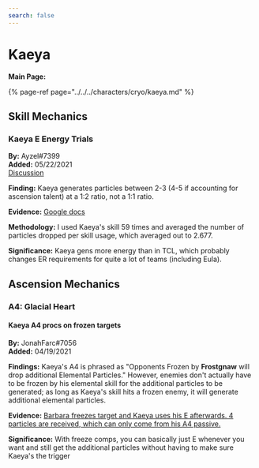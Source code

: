 ```yaml
---
search: false
---
```


# Kaeya

**Main Page:**

{% page-ref page="../../../characters/cryo/kaeya.md" %}

## Skill Mechanics

### Kaeya E Energy Trials

**By:** Ayzel\#7399  
**Added:** 05/22/2021  
[Discussion](https://tickettool.xyz/direct?url=https://cdn.discordapp.com/attachments/845440342446571550/845488049831542784/transcript-kaeya-e-energy-trials.html)

**Finding:** Kaeya generates particles between 2-3 \(4-5 if accounting for ascension talent\) at a 1:2 ratio, not a 1:1 ratio.

**Evidence:** [Google docs](https://docs.google.com/spreadsheets/d/1B9PoD7YlKWPoXBpsIc2fARw9zSml-gWQtSoNd3fr7z8/edit?usp=sharing)

**Methodology:** I used Kaeya's skill 59 times and averaged the number of particles dropped per skill usage, which averaged out to 2.677.

**Significance:** Kaeya gens more energy than in TCL, which probably changes ER requirements for quite a lot of teams \(including Eula\).

## Ascension Mechanics

### A4: Glacial Heart

#### Kaeya A4 procs on frozen targets

**By:** JonahFarc\#7056  
**Added:** 04/19/2021

**Findings:** Kaeya's A4 is phrased as "Opponents Frozen by **Frostgnaw** will drop additional Elemental Particles." However, enemies don't actually have to be frozen by his elemental skill for the additional particles to be generated; as long as Kaeya's skill hits a frozen enemy, it will generate additional elemental particles.

**Evidence:** [Barbara freezes target and Kaeya uses his E afterwards. 4 particles are received, which can only come from his A4 passive.](https://youtu.be/RiTTnpQ44DA)

**Significance:** With freeze comps, you can basically just E whenever you want and still get the additional particles without having to make sure Kaeya's the trigger



